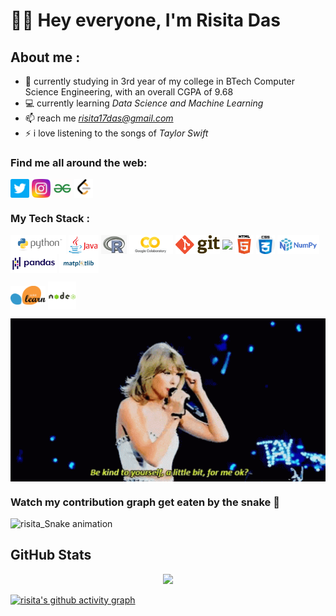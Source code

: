 <h1> 🙋‍♀️ Hey everyone, I'm Risita Das </h1>



## About me :

- 🌱 currently studying in 3rd year of my college in BTech Computer Science Engineering, with an overall CGPA of 9.68
- 💻 currently learning *Data Science and Machine Learning*
- 📫 reach me *risita17das@gmail.com*
- ⚡ i love listening to the songs of *Taylor Swift* 



### Find me all around the web:

<p align="left">
<a href="https://twitter.com/hazelnut_nuts" target="blank"><img align="center" src="https://github.com/risitadas/risitadas/blob/main/socials/twitter.png" title = "Twitter" alt="" height="30" /></a>
<!--<a href="http://linkedin.com/in/" target="blank"><img align="center" src="https://github.com.png" alt="" height="30" /></a> -->
<a href="https://www.instagram.com/xoxoz.exe/" target="blank"><img align="center" src="https://github.com/risitadas/risitadas/blob/main/socials/instagram.png" title = "Instagram" alt="" height="30" /></a>
<a href="https://auth.geeksforgeeks.org/user/risita17das/practice" target="blank"><img align="center" src="https://github.com/risitadas/risitadas/blob/main/socials/geeksforgeeks.png" title = "GeeksforGeeks" alt="" height="30" /></a>
<a href="https://leetcode.com/profile/account/" target="blank"><img align="center" src="https://github.com/risitadas/risitadas/blob/main/socials/leetcode.png" title = "LeetCode" alt="" height="30" /></a> 
  
</p>

### My Tech Stack : 
<a href=" " target="blank"><img align="center" src="https://github.com/risitadas/risitadas/blob/main/tech-stack/python.png" height="30" /></a> 
<a href=" " target="blank"><img align="center" src="https://github.com/risitadas/risitadas/blob/main/tech-stack/java.png" height="30" /></a>
<a href=" " target="blank"><img align="center" src="https://github.com/risitadas/risitadas/blob/main/tech-stack/r.png" height="30" /></a>
<a href=" " target="blank"><img align="center" src="https://github.com/risitadas/risitadas/blob/main/tech-stack/colab.png" height="30" /></a> 
<a href=" " target="blank"><img align="center" src="https://github.com/risitadas/risitadas/blob/main/tech-stack/git.png" height="30" /></a>
<a href=" " target="blank"><img align="center" src="https://cdn-icons-png.flaticon.com/512/779/779088.png" height="30" /></a>
<a href=" " target="blank"><img align="center" src="https://github.com/risitadas/risitadas/blob/main/tech-stack/html.png" height="30" /></a>
<a href=" " target="blank"><img align="center" src="https://github.com/risitadas/risitadas/blob/main/tech-stack/css.png" height="30" /></a>
<a href=" " target="blank"><img align="center" src="https://github.com/risitadas/risitadas/blob/main/tech-stack/numpy.png" height="30" /></a>
<a href=" " target="blank"><img align="center" src="https://github.com/risitadas/risitadas/blob/main/tech-stack/pandas.png" height="30" /></a>
<a href=" " target="blank"><img align="center" src="https://github.com/risitadas/risitadas/blob/main/tech-stack/matplotlib.jpg" height="30" /></a>
<!-- <a href=" " target="blank"><img align="center" src="https://github.com/risitadas/risitadas/blob/main/tech-stack/seaborn.png" height="30" /></a> -->
<a href=" " target="blank"><img align="center" src="https://github.com/risitadas/risitadas/blob/main/tech-stack/scikit-learn.png" height="30" /></a>
<a href=" " target="blank"><img align="center" src="https://github.com/risitadas/risitadas/blob/main/tech-stack/nodejs.png" height="45" /></a>



<!--

### I'm listening to :


### Some Fun Facts about me :



-->



<div align="center">
<img hight="300" width="700" alt="GIF" align="center" src="https://github.com/risitadas/risitadas/blob/main/assets/swiftie-taylor-swift.gif">
</div>


### Watch my contribution graph get eaten by the snake 🐍

![risita_Snake animation](https://github.com/risitadas/risitadas/blob/output/github-contribution-grid-snake.svg)


## GitHub Stats

<!--<img src="https://github-readme-stats.vercel.app/api?username=risitadas&show_icons=true&include_all_commits=true&count_private=true&theme=jolly&layout=compact" alt="GitHub Stats for risitadas" width="700">   -->

<div align="center">
<img src="https://github-readme-streak-stats.herokuapp.com/?user=risitadas&theme=jolly" width="630">
</div>

[![risita's github activity graph](https://activity-graph.herokuapp.com/graph?username=risitadas&theme=halloween)](https://github.com/risitadas/github-readme-activity-graph)

